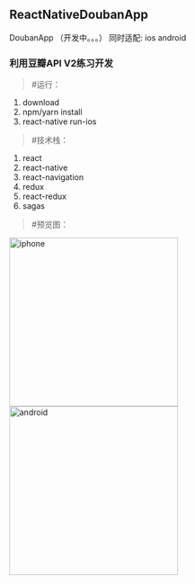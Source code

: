 ## ReactNativeDoubanApp
DoubanApp （开发中。。。）
同时适配: ios android

### 利用豆瓣API V2练习开发

>#运行：

1. download
2. npm/yarn install
3. react-native run-ios

>#技术栈：
1. react
2. react-native
3. react-navigation
4. redux
5. react-redux
6. sagas

>#预览图：
<img src="https://github.com/wangtianabc/ReactNativeDoubanApp/raw/master/screen/iphone.JPG" width = "300" alt="iphone" align=center />
<img src="https://github.com/wangtianabc/ReactNativeDoubanApp/raw/master/screen/main-android.png" width = "300" alt="android" align=center />


